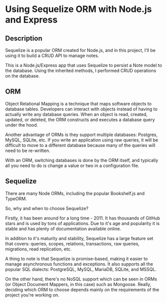# Using Sequelize ORM with Node.js and Express
## Description
Sequelize is a popular ORM created for Node.js, and in this project, I'll be using it to build a CRUD API to manage notes.

This is a Node.js/Express app that uses Sequelize to persist a Note model to the database. Using the inherited methods, I performed CRUD operations on the database.

## ORM
Object Relational Mapping is a technique that maps software objects to database tables. Developers can interact with objects instead of having to actually write any database queries. When an object is read, created, updated, or deleted, the ORM constructs and executes a database query under the hood.

Another advantage of ORMs is they support multiple databases: Postgres, MySQL, SQLite, etc. If you write an application using raw queries, it will be difficult to move to a different database because many of the queries will need to be re-written.

With an ORM, switching databases is done by the ORM itself, and typically all you need to do is change a value or two in a configuration file.

## Sequelize
There are many Node ORMs, including the popular Bookshelf.js and TypeORM.

So, why and when to choose Sequelize?

Firstly, it has been around for a long time - 2011. It has thousands of GitHub stars and is used by tons of applications. Due to it's age and popularity it is stable and has plenty of documentation available online.

In addition to it's maturity and stability, Sequelize has a large feature set that covers: queries, scopes, relations, transactions, raw queries, migrations, read replication, etc.

A thing to note is that Sequelize is promise-based, making it easier to manage asynchronous functions and exceptions. It also supports all the popular SQL dialects: PostgreSQL, MySQL, MariaDB, SQLite, and MSSQL.

On the other hand, there's no NoSQL support which can be seen in ORMs (or Object Document Mappers, in this case) such as Mongoose. Really, deciding which ORM to choose depends mainly on the requirements of the project you're working on.
